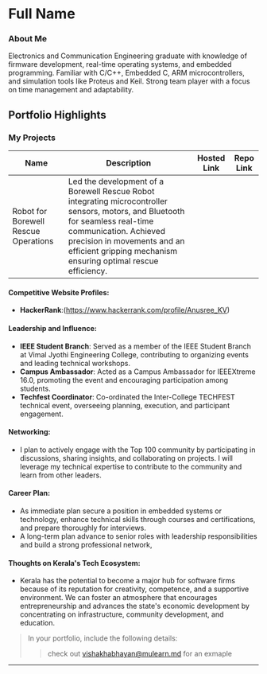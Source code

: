 # Full Name 

### About Me

Electronics and Communication Engineering graduate with knowledge of firmware development, real-time operating systems, and embedded programming. Familiar with C/C++, Embedded C, ARM microcontrollers, and simulation tools like Proteus and Keil. Strong team player with a focus on time management and adaptability.


## Portfolio Highlights

### My Projects

| Name                | Description                                                               | Hosted Link                              | Repo Link                                                      |
|---------------------|---------------------------------------------------------------------------|------------------------------------------|----------------------------------------------------------------|
| Robot for Borewell Rescue Operations  | Led the development of a Borewell Rescue Robot integrating microcontroller sensors, motors, and Bluetooth for seamless real-time communication. Achieved precision in movements and an efficient gripping mechanism ensuring optimal rescue efficiency.
                                             



#### Competitive Website Profiles:

- **HackerRank**:(https://www.hackerrank.com/profile/Anusree_KV)

#### Leadership and Influence:

- **IEEE Student Branch**: Served as a member of the IEEE Student Branch at Vimal Jyothi Engineering College, contributing to organizing events and leading technical workshops.
- **Campus Ambassador**: Acted as a Campus Ambassador for IEEEXtreme 16.0, promoting the event and encouraging participation among students.
- **Techfest Coordinator**: Co-ordinated the Inter-College TECHFEST technical event, overseeing planning, execution, and participant engagement.
#### Networking:

- I plan to actively engage with the Top 100 community by participating in discussions, sharing insights, and collaborating on projects. I will leverage my technical expertise to contribute to the community and learn from other leaders.

#### Career Plan:

- As immediate plan secure a position in embedded systems or technology, enhance technical skills through courses and certifications, and prepare thoroughly for interviews.
- A long-term plan advance to senior roles with leadership responsibilities and build a strong professional network,

#### Thoughts on Kerala's Tech Ecosystem:

- Kerala has the potential to become a major hub for software firms because of its reputation for creativity, competence, and a supportive environment. We can foster an atmosphere that encourages entrepreneurship and advances the state's economic development by concentrating on infrastructure, community development, and education.


> In your portfolio, include the following details:
>> check out [vishakhabhayan@mulearn.md](./profile/vishakhabhayan@mulearn.md) for an exmaple

---

